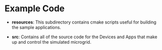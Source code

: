 # Example Code

- **resources**: This subdirectory contains cmake scripts useful for building the sample applications.

- **src**: Contains all of the source code for the Devices and Apps that make up and control the simulated
  microgrid.